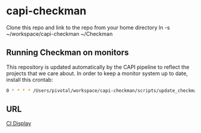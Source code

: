 # capi-checkman

Clone this repo and link to the repo from your home directory
ln -s ~/workspace/capi-checkman ~/Checkman

## Running Checkman on monitors

This repository is updated automatically by the CAPI pipeline to reflect
the projects that we care about. In order to keep a monitor system up
to date, install this crontab:

```bash
0 * * * * /Users/pivotal/workspace/capi-checkman/scripts/update_checkman_config
```

## URL

[CI Display](http://fawn.cfapps.io)
